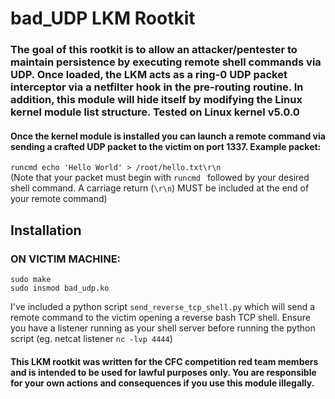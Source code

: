 # bad_UDP LKM Rootkit
### The goal of this rootkit is to allow an attacker/pentester to maintain persistence by executing remote shell commands via UDP. Once loaded, the LKM acts as a ring-0 UDP packet interceptor via a netfilter hook in the pre-routing routine. In addition, this module will hide itself by modifying the Linux kernel module list structure. Tested on Linux kernel v5.0.0

#### Once the kernel module is installed you can launch a remote command via sending a crafted UDP packet to the victim on port 1337. Example packet:
```runcmd echo 'Hello World' > /root/hello.txt\r\n```  
(Note that your packet must begin with ```runcmd ``` followed by your desired shell command. A carriage return (```\r\n```) MUST be included at the end of your remote command)


## Installation

### ON VICTIM MACHINE:
```
sudo make
sudo insmod bad_udp.ko
```


I've included a python script ```send_reverse_tcp_shell.py``` which will send a remote command to the victim opening a reverse bash TCP shell. Ensure you have a listener running as your shell server before running the python script (eg. netcat listener ```nc -lvp 4444```)


#### This LKM rootkit was written for the CFC competition red team members and is intended to be used for lawful purposes only. You are responsible for your own actions and consequences if you use this module illegally.
